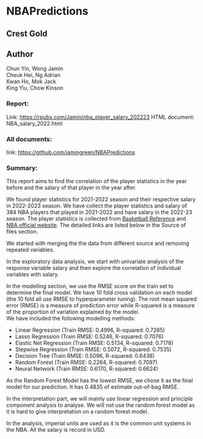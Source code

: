 # NBAPredictions
## Crest Gold

## Author
Chun Yin, Wong Jamin  
Cheuk Hei, Ng Adrian  
Kwan Ho, Mok Jack  
King Yiu, Chow Kinson  

### Report: 
Link: https://rpubs.com/Jamin/nba_player_salary_202223
HTML document: NBA_salary_2022.html
### All documents: 
link: https://github.com/jamingreen/NBAPredictions

### Summary: 
This report aims to find the correlation of the player statistics in the year before and the salary of that player in the year after.  

We found player statistics for 2021-2022 season and their respective salary in 2022-2023 season. We have collect the player statistics and salary of 384 NBA players that played in 2021-2022 and have salary in the 2022-23 season. The player statistics is collected from [Basketball Reference](https://www.basketball-reference.com/) and [NBA official website](https://www.nba.com/). The detailed links are listed below in the Source of files section.  

We started with merging the the data from different source and removing repeated variables.  

In the exploratory data analysis, we start with univariate analysis of the response variable salary and then explore the correlation of individual variables with salary.  

In the modelling section, we use the RMSE score on the train set to determine the final model. We have 10 fold cross validation on each model (the 10 fold all use RMSE to hyperparameter tuning). The root mean squared error (RMSE) is a measure of prediction error while R-squared is a measure of the proportion of variation explained by the model.  
We have included the following modelling methods:  

* Linear Regression (Train RMSE: 0.4996, R-squared: 0.7285)
* Lasso Regression (Train RMSE: 0.5246, R-squared: 0.7076)
* Elastic Net Regression (Train RMSE: 0.5134, R-squared: 0.7178)
* Stepwise Regression (Train RMSE: 0.5072, R-squared: 0.7535)
* Decision Tree (Train RMSE: 0.5096, R-squared: 0.6438)
* Random Forest (Train RMSE: 0.2264, R-squared: 0.7097)
* Neural Network (Train RMSE: 0.6170, R-squared: 0.6624)

As the Random Forest Model has the lowest RMSE, we chose it as the final model for our prediction. It has 0.4835 of estimate out-of-bag RMSE. 

In the interpretation part, we will mainly use linear regression and principle component analysis to analyse. We will not use the random forest model as it is hard to give interpretation on a random forest model.

In the analysis, imperial units are used as it is the common unit systems in the NBA. All the salary is record in USD.
